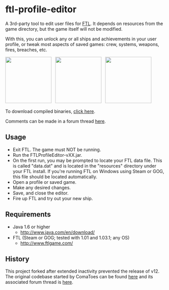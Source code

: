ftl-profile-editor
==================

A 3rd-party tool to edit user files for [FTL](http://www.ftlgame.com/). It depends on resources from the game directory, but the game itself will not be modified.

With this, you can unlock any or all ships and achievements in your user profile, or tweak most aspects of saved games: crew, systems, weapons, fires, breaches, etc.

<img src="https://raw.github.com/Vhati/ftl-profile-editor/master/img/screenshot01.png" width="145px" height="auto" /> &nbsp; <img src="https://raw.github.com/Vhati/ftl-profile-editor/master/img/screenshot02.png" width="145px" height="auto" /> &nbsp; <img src="https://raw.github.com/Vhati/ftl-profile-editor/master/img/screenshot03.png" width="145px" height="auto" />

To download compiled binaries, [click here](https://sourceforge.net/projects/ftleditor/).

Comments can be made in a forum thread [here](http://www.ftlgame.com/forum/viewtopic.php?f=7&t=10959).


Usage
-----
* Exit FTL. The game must NOT be running.
* Run the FTLProfileEditor-vXX.jar.
* On the first run, you may be prompted to locate your FTL data file. This is called "data.dat" and is located in the "resources" directory under your FTL install. If you're running FTL on Windows using Steam or GOG, this file should be located automatically.
* Open a profile or saved game.
* Make any desired changes.
* Save, and close the editor.
* Fire up FTL and try out your new ship.


Requirements
------------
* Java 1.6 or higher
    * http://www.java.com/en/download/
* FTL (Steam or GOG; tested with 1.01 and 1.03.1; any OS)
    * http://www.ftlgame.com/


History
-------
This project forked after extended inactivity prevented the release of v12. The original codebase started by ComaToes can be found [here](https://github.com/ComaToes/ftl-profile-editor) and its associated forum thread is [here](http://www.ftlgame.com/forum/viewtopic.php?f=7&t=2877).
